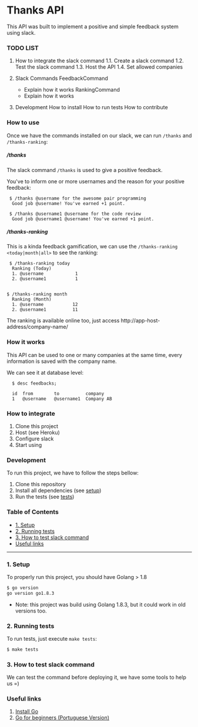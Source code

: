 Thanks API
===========

This API was built to implement a positive and simple feedback system using slack.


### TODO LIST
1. How to integrate the slack command
  1.1. Create a slack command
  1.2. Test the slack command
  1.3. Host the API
  1.4. Set allowed companies

2. Slack Commands
  FeedbackCommand
    - Explain how it works
  RankingCommand
    - Explain how it works

3. Development
  How to install
  How to run tests
  How to contribute


### How to use

Once we have the commands installed on our slack, we can run `/thanks` and `/thanks-ranking`:


##### /thanks

The slack command `/thanks` is used to give a positive feedback.

  You've to inform one or more usernames and the reason for your positive feedback:

  ```
   $ /thanks @username for the awesome pair programming
    Good job @username! You've earned +1 point.

   $ /thanks @username1 @username for the code review
    Good job @username1 @username! You've earned +1 point.
  ```


##### /thanks-ranking

This is a kinda feedback gamification, we can use the `/thanks-ranking <today|month|all>` to see the ranking:

  ```
   $ /thanks-ranking today
    Ranking (Today)
    1. @username            1
    2. @username1           1


  $ /thanks-ranking month
    Ranking (Month)
    1. @username           12
    2. @username1          11
  ```

The ranking is available online too, just access http://app-host-address/company-name/


### How it works

  This API can be used to one or many companies at the same time, every information is saved with the company name.

  We can see it at database level:

  ```
    $ desc feedbacks;

    id  from        to          company
    1   @username   @username1  Company AB
  ```


### How to integrate

  1. Clone this project
  2. Host (see Heroku)
  3. Configure slack
  4. Start using


### Development

To run this project, we have to follow the steps bellow:

1. Clone this repository
2. Install all dependencies (see [setup](#1-setup))
3. Run the tests (see [tests](#2-running-tests))


### Table of Contents

  * [1. Setup](#1-setup)
  * [2. Running tests](#2-running-tests)
  * [3. How to test slack command](#3-test-slack-command)
  * [Useful links](#useful-links)

---

### 1. Setup

To properly run this project, you should have Golang > 1.8


  ```bash
  $ go version
  go version go1.8.3
  ```

* Note: this project was build using Golang 1.8.3, but it could work in old versions too.


### 2. Running tests

To run tests, just execute `make tests`:

  ```bash
  $ make tests
  ```

### 3. How to test slack command

We can test the command before deploying it, we have some tools to help us =)



### Useful links

  1. [Install Go](https://golang.org/doc/install)
  2. [Go for beginners (Portuguese Version)](https://medium.com/@lucasmagnum/iniciando-em-go-6a34d200f02c)

